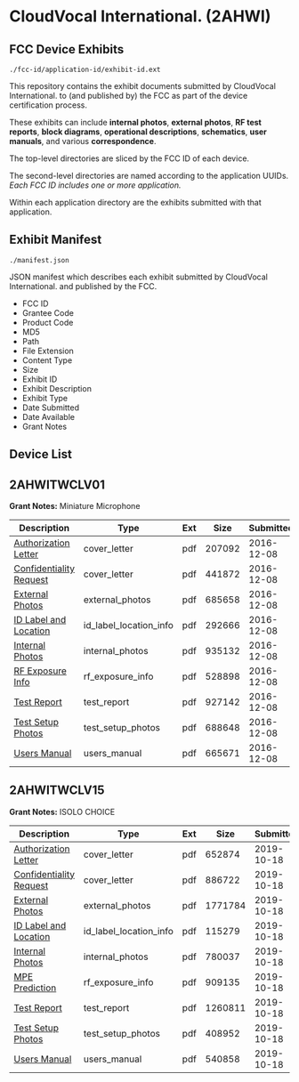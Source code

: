 # CloudVocal International. (2AHWI)
## FCC Device Exhibits

```
./fcc-id/application-id/exhibit-id.ext
```

This repository contains the exhibit documents submitted by CloudVocal International. to (and published by) the FCC as part of the device certification process.

These exhibits can include **internal photos**, **external photos**, **RF test reports**, **block diagrams**, **operational descriptions**, **schematics**, **user manuals**, and various **correspondence**.

The top-level directories are sliced by the FCC ID of each device.

The second-level directories are named according to the application UUIDs. *Each FCC ID includes one or more application.*

Within each application directory are the exhibits submitted with that application. 

## Exhibit Manifest

```
./manifest.json
```

JSON manifest which describes each exhibit submitted by CloudVocal International. and published by the FCC.

- FCC ID
- Grantee Code
- Product Code
- MD5
- Path
- File Extension
- Content Type
- Size
- Exhibit ID
- Exhibit Description
- Exhibit Type
- Date Submitted
- Date Available
- Grant Notes

## Device List
## 2AHWITWCLV01
**Grant Notes:** Miniature Microphone

| Description | Type | Ext | Size | Submitted | Available |
| ----------- | ---- | --- | ---- | --------- | --------- |
| [Authorization Letter](2AHWITWCLV01/3832b671be44ef81770c73b7017712be/3222243.pdf) | cover_letter | pdf | 207092 | 2016-12-08 | 2016-12-08 |
| [Confidentiality Request](2AHWITWCLV01/3832b671be44ef81770c73b7017712be/3222244.pdf) | cover_letter | pdf | 441872 | 2016-12-08 | 2016-12-08 |
| [External Photos](2AHWITWCLV01/3832b671be44ef81770c73b7017712be/3222246.pdf) | external_photos | pdf | 685658 | 2016-12-08 | 2016-12-08 |
| [ID Label and Location](2AHWITWCLV01/3832b671be44ef81770c73b7017712be/3222247.pdf) | id_label_location_info | pdf | 292666 | 2016-12-08 | 2016-12-08 |
| [Internal Photos](2AHWITWCLV01/3832b671be44ef81770c73b7017712be/3222248.pdf) | internal_photos | pdf | 935132 | 2016-12-08 | 2016-12-08 |
| [RF Exposure Info](2AHWITWCLV01/3832b671be44ef81770c73b7017712be/3222251.pdf) | rf_exposure_info | pdf | 528898 | 2016-12-08 | 2016-12-08 |
| [Test Report](2AHWITWCLV01/3832b671be44ef81770c73b7017712be/3222253.pdf) | test_report | pdf | 927142 | 2016-12-08 | 2016-12-08 |
| [Test Setup Photos](2AHWITWCLV01/3832b671be44ef81770c73b7017712be/3222254.pdf) | test_setup_photos | pdf | 688648 | 2016-12-08 | 2016-12-08 |
| [Users Manual](2AHWITWCLV01/3832b671be44ef81770c73b7017712be/3222255.pdf) | users_manual | pdf | 665671 | 2016-12-08 | 2016-12-08 |
## 2AHWITWCLV15
**Grant Notes:** ISOLO CHOICE

| Description | Type | Ext | Size | Submitted | Available |
| ----------- | ---- | --- | ---- | --------- | --------- |
| [Authorization Letter](2AHWITWCLV15/47afe7c761478411f3cc9327112cbe82/4483996.pdf) | cover_letter | pdf | 652874 | 2019-10-18 | 2019-10-18 |
| [Confidentiality Request](2AHWITWCLV15/47afe7c761478411f3cc9327112cbe82/4483997.pdf) | cover_letter | pdf | 886722 | 2019-10-18 | 2019-10-18 |
| [External Photos](2AHWITWCLV15/47afe7c761478411f3cc9327112cbe82/4483999.pdf) | external_photos | pdf | 1771784 | 2019-10-18 | 2019-10-18 |
| [ID Label and Location](2AHWITWCLV15/47afe7c761478411f3cc9327112cbe82/4484000.pdf) | id_label_location_info | pdf | 115279 | 2019-10-18 | 2019-10-18 |
| [Internal Photos](2AHWITWCLV15/47afe7c761478411f3cc9327112cbe82/4484001.pdf) | internal_photos | pdf | 780037 | 2019-10-18 | 2019-10-18 |
| [MPE Prediction](2AHWITWCLV15/47afe7c761478411f3cc9327112cbe82/4484004.pdf) | rf_exposure_info | pdf | 909135 | 2019-10-18 | 2019-10-18 |
| [Test Report](2AHWITWCLV15/47afe7c761478411f3cc9327112cbe82/4484006.pdf) | test_report | pdf | 1260811 | 2019-10-18 | 2019-10-18 |
| [Test Setup Photos](2AHWITWCLV15/47afe7c761478411f3cc9327112cbe82/4484007.pdf) | test_setup_photos | pdf | 408952 | 2019-10-18 | 2019-10-18 |
| [Users Manual](2AHWITWCLV15/47afe7c761478411f3cc9327112cbe82/4484008.pdf) | users_manual | pdf | 540858 | 2019-10-18 | 2019-10-18 |
